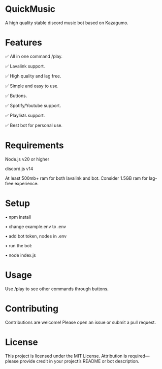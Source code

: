 # QuickMusic

A high quality stable discord music bot based on Kazagumo.

# Features

✅ All in one command /play.

✅ Lavalink support.

✅ High quality and lag free.

✅ Simple and easy to use.

✅ Buttons.

✅ Spotify/Youtube support.

✅ Playlists support.

✅ Best bot for personal use.

# Requirements

Node.js v20 or higher

discord.js v14

At least 500mb+ ram for both lavalink and bot. Consider 1.5GB ram for lag-free experience.

# Setup

• npm install

• change example.env to .env

• add bot token, nodes in .env

• run the bot:

• node index.js

# Usage

Use /play to see other commands through buttons.


# Contributing

Contributions are welcome! Please open an issue or submit a pull request.

# License

This project is licensed under the MIT License. Attribution is required—please provide credit in your project’s README or bot description.
